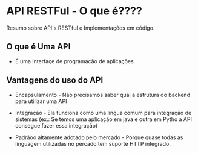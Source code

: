 # API RESTFul - O que é????

Resumo sobre API's RESTful e Implementações em código. 

## O que é Uma API

- É uma Interfaçe de programação de aplicações.

## Vantagens do uso do API
- Encapsulamento -  Não precisamos saber qual a estrutura do backend para utilizar uma API

- Integração - Ela funciona como uma língua comum para integração de sistemas (ex.: Se temos uma aplicação em java e outra em Pytho a API consegue fazer essa integração)

- Padrãoo altamente adotado pelo mercado - Porque quase todas as linguagem utilizadas no percado tem suporte HTTP integrado.